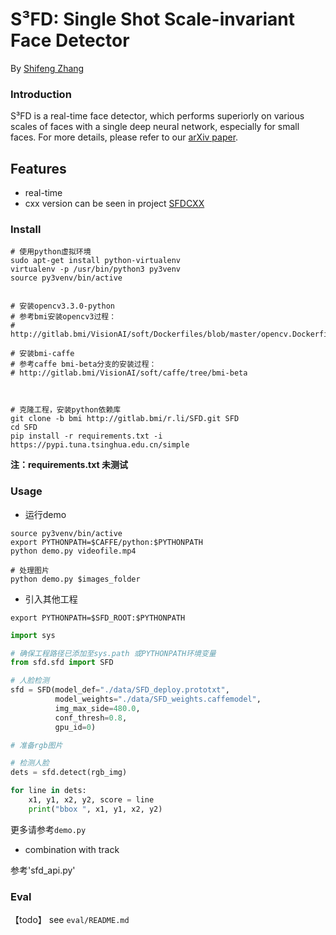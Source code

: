 # S³FD: Single Shot Scale-invariant Face Detector

By [Shifeng Zhang](http://www.cbsr.ia.ac.cn/users/sfzhang/)

### Introduction

S³FD is a real-time face detector, which performs superiorly on various scales of faces with a single deep neural network, especially for small faces. For more details, please refer to our [arXiv paper](https://arxiv.org/abs/1708.05237).

## Features

* real-time
* cxx version can be seen in project [SFDCXX](http://gitlab.bmi/r.li/SFDCXX)

### Install
```shell
# 使用python虚拟环境
sudo apt-get install python-virtualenv
virtualenv -p /usr/bin/python3 py3venv
source py3venv/bin/active


# 安装opencv3.3.0-python
# 参考bmi安装opencv3过程：
# http://gitlab.bmi/VisionAI/soft/Dockerfiles/blob/master/opencv.Dockerfile

# 安装bmi-caffe
# 参考caffe bmi-beta分支的安装过程：
# http://gitlab.bmi/VisionAI/soft/caffe/tree/bmi-beta



# 克隆工程，安装python依赖库
git clone -b bmi http://gitlab.bmi/r.li/SFD.git SFD
cd SFD
pip install -r requirements.txt -i  https://pypi.tuna.tsinghua.edu.cn/simple

```

__注：requirements.txt 未测试__

### Usage

* 运行demo

```
source py3venv/bin/active
export PYTHONPATH=$CAFFE/python:$PYTHONPATH
python demo.py videofile.mp4

# 处理图片
python demo.py $images_folder
```

* 引入其他工程

```shell
export PYTHONPATH=$SFD_ROOT:$PYTHONPATH

```


```python
import sys

# 确保工程路径已添加至sys.path 或PYTHONPATH环境变量
from sfd.sfd import SFD

# 人脸检测
sfd = SFD(model_def="./data/SFD_deploy.prototxt",
          model_weights="./data/SFD_weights.caffemodel",
          img_max_side=480.0,
          conf_thresh=0.8,
          gpu_id=0)

# 准备rgb图片

# 检测人脸
dets = sfd.detect(rgb_img)

for line in dets:
    x1, y1, x2, y2, score = line
    print("bbox ", x1, y1, x2, y2)


```
更多请参考`demo.py`

* combination with track

参考'sfd_api.py'

### Eval

【todo】
see `eval/README.md`
